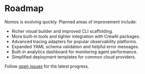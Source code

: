 # Roadmap

Nomos is evolving quickly. Planned areas of improvement include:

- Richer visual builder and improved CLI scaffolding.
- More built-in tools and tighter integration with CrewAI packages.
- Advanced tracing adapters for popular observability platforms.
- Expanded YAML schema validation and helpful error messages.
- Built-in analytics dashboard for monitoring agent performance.
- Simplified deployment templates for common cloud providers.

Follow [open issues](https://github.com/dowhiledev/nomos/issues?q=label%3Aenhancement+is%3Aopen+sort%3Areactions-%2B1-desc)
for the latest progress.
